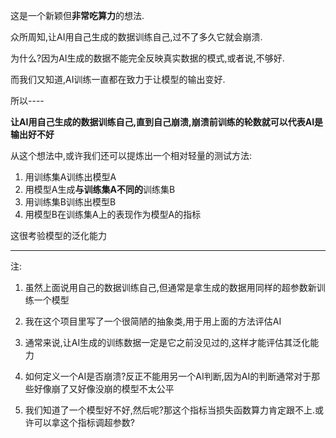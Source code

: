 这是一个新颖但**非常吃算力**的想法.

众所周知,让AI用自己生成的数据训练自己,过不了多久它就会崩溃.

为什么?因为AI生成的数据不能完全反映真实数据的模式,或者说,不够好.

而我们又知道,AI训练一直都在致力于让模型的输出变好.

所以----

**让AI用自己生成的数据训练自己,直到自己崩溃,崩溃前训练的轮数就可以代表AI是输出好不好**

从这个想法中,或许我们还可以提炼出一个相对轻量的测试方法:

1. 用训练集A训练出模型A
2. 用模型A生成**与训练集A不同的**训练集B
3. 用训练集B训练出模型B
4. 用模型B在训练集A上的表现作为模型A的指标

这很考验模型的泛化能力

-----------------------------------

注:

1. 虽然上面说用自己的数据训练自己,但通常是拿生成的数据用同样的超参数新训练一个模型

2. 我在这个项目里写了一个很简陋的抽象类,用于用上面的方法评估AI

3. 通常来说,让AI生成的训练数据一定是它之前没见过的,这样才能评估其泛化能力

4. 如何定义一个AI是否崩溃?反正不能用另一个AI判断,因为AI的判断通常对于那些好像崩了又好像没崩的模型不太公平

5. 我们知道了一个模型好不好,然后呢?那这个指标当损失函数算力肯定跟不上.或许可以拿这个指标调超参数?